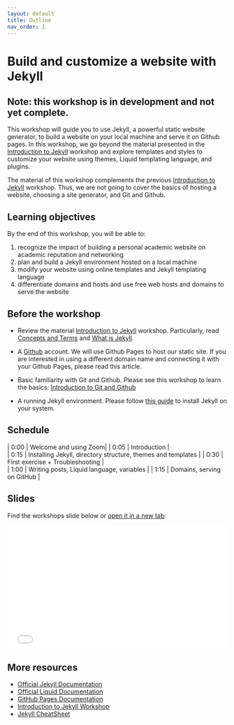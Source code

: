```yaml
---
layout: default
title: Outline
nav_order: 1
---
```


# Build and customize a website with Jekyll

## Note: this workshop is in development and not yet complete.

This workshop will guide you to use Jekyll, a powerful static website generator, to build a website on your local machine and serve it on Github pages. In this workshop, we go beyond the material presented in the [Introduction to Jekyll](https://ubc-library-rc.github.io/intro-jekyll/) workshop and explore templates and styles to customize your website using themes, Liquid templating language, and plugins.

The material of this workshop complements the previous [Introduction to Jekyll](https://ubc-library-rc.github.io/intro-jekyll/) workshop. Thus, we are not going to cover the basics of hosting a website, choosing a site generator, and Git and Github. 

## Learning objectives

By the end of this workshop, you will be able to:
1. recognize the impact of building a personal academic website on academic reputation and networking
2. plan and build a Jekyll environment hosted on a local machine
3. modify your website using online templates and Jekyll templating language
4. differentiate domains and hosts and use free web hosts and domains to serve the website

## Before the workshop

+ Review the material [Introduction to Jekyll](https://ubc-library-rc.github.io/intro-jekyll/) workshop. Particularly, read [Concepts and Terms](https://ubc-library-rc.github.io/intro-jekyll/concepts/) and [What is Jekyll](https://ubc-library-rc.github.io/intro-jekyll/jekyll/).

+ A [Github](https://github.com/) account. We will use Github Pages to host our static site. If you are interested in using a different domain name and connecting it with your Github Pages, please read this article.

+ Basic familiarity with Git and Github. Please see this workshop to learn the basics: [Introduction to Git and Github](https://ubc-library-rc.github.io/intro-git/)

+ A running Jekyll environment. Please follow [this guide](!!!) to install Jekyll on your system.

## Schedule

| 0:00 | Welcome and using Zoom|
| 0:05 | Introduction |  
| 0:15 | Installing Jekyll, directory structure, themes and templates |
| 0:30 | First exercise + Troubleshooting |   
| 1:00 | Writing posts, Liquid language, variables |
| 1:15 | Domains, serving on GitHub |

## Slides

Find the workshops slide below or <a href="slides/index.html" target="_blank">open it in a new tab</a>:

<div style="overflow: hidden;
  padding-top: 56.25%;
  position: relative">
  <iframe src="slides/index.html" title="demo embedded slide deck" scrolling="no" frameborder="0"
    style="border: 0;
   height: 100%;
   left: 0;
   position: absolute;
   top: 0;
   width: 100%;">
   <p>Your browser does not support iframes.</p>
 </iframe>
</div>


## More resources

- [Official Jekyll Documentation](https://jekyllrb.com/)
- [Official Liquid Documentation](https://shopify.github.io/liquid/)
- [GitHub Pages Documentation](https://docs.github.com/en/pages)
- [Introduction to Jekyll Workshop](https://ubc-library-rc.github.io/intro-jekyll/outline/)
- [Jekyll CheatSheet](https://devhints.io/jekyll)